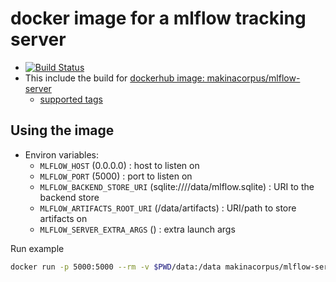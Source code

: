 # docker image for a mlflow tracking server

- [![Build Status](https://travis-ci.org/makinacorpus/docker-mlflow.svg?branch=master)](https://travis-ci.org/makinacorpus/docker-mlflow)
- This include the build for [dockerhub image: makinacorpus/mlflow-server](https://hub.docker.com/r/makinacorpus/mlflow-server)
    - [supported tags](https://hub.docker.com/r/makinacorpus/mlflow-server/tags)


## Using the image
- Environ variables:
    - `MLFLOW_HOST` (0.0.0.0) : host to listen on
    - `MLFLOW_PORT` (5000) : port to listen on
    - `MLFLOW_BACKEND_STORE_URI` (sqlite:////data/mlflow.sqlite) : URI to the backend store
    - `MLFLOW_ARTIFACTS_ROOT_URI` (/data/artifacts) : URI/path to store artifacts on
    - `MLFLOW_SERVER_EXTRA_ARGS` () : extra launch args


Run example

```bash
docker run -p 5000:5000 --rm -v $PWD/data:/data makinacorpus/mlflow-server:<tag>
```

